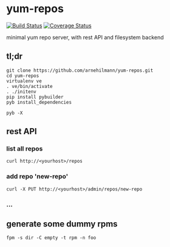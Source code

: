 # yum-repos

[![Build Status](https://api.travis-ci.org/arnehilmann/yum-repos.svg?branch=master)](https://travis-ci.org/arnehilmann/yum-repos)
[![Coverage Status](https://coveralls.io/repos/arnehilmann/yum-repos/badge.svg?branch=master&service=github)](https://coveralls.io/github/arnehilmann/yum-repos?branch=master)

minimal yum repo server, with rest API and filesystem backend

## tl;dr

```
git clone https://github.com/arnehilmann/yum-repos.git
cd yum-repos
virtualenv ve
. ve/bin/activate
. ./initenv
pip install pybuilder
pyb install_dependencies

pyb -X
```

## rest API

### list all repos

```curl http://<yourhost>/repos```

### add repo 'new-repo'
```curl -X PUT http://<yourhost>/admin/repos/new-repo```

### ...

## generate some dummy rpms

```
fpm -s dir -C empty -t rpm -n foo
```
